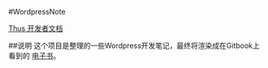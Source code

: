 #WordpressNote

[Thus 开发者文档]()

##说明
这个项目是整理的一些Wordpress开发笔记，最终将渲染成在Gitbook上看到的 [电子书](http://lvwzhen.gitbooks.io/wordpressnote/)。
